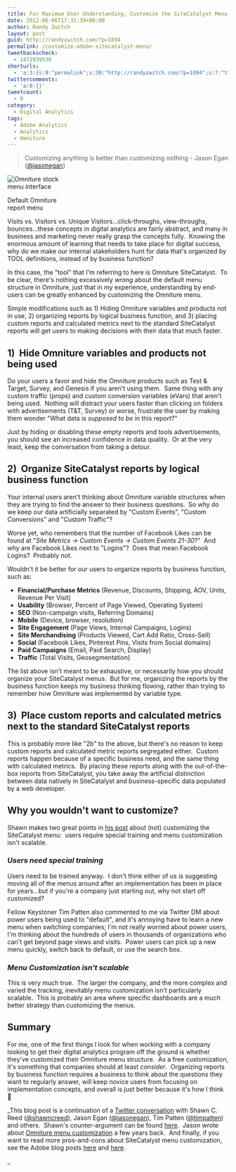 ```yaml
---
title: For Maximum User Understanding, Customize the SiteCatalyst Menu
date: 2012-06-06T17:31:39+00:00
author: Randy Zwitch
layout: post
guid: http://randyzwitch.com/?p=1094
permalink: /customize-adobe-sitecatalyst-menu/
tweetbackscheck:
  - 1472939538
shorturls:
  - 'a:3:{s:9:"permalink";s:30:"http://randyzwitch.com/?p=1094";s:7:"tinyurl";s:26:"http://tinyurl.com/7toap4b";s:4:"isgd";s:19:"http://is.gd/OdvYjw";}'
twittercomments:
  - 'a:0:{}'
tweetcount:
  - 0
category:
  - Digital Analytics
tags:
  - Adobe Analytics
  - Analytics
  - Omniture
---
```

> Customizing anything is better than customizing nothing - Jason Egan (<a title="Jason Egan tweet" href="https://twitter.com/jasonegan/status/210398632082538497" target="_blank">@jasonegan</a>)

<div id="attachment_1105" style="width: 119px" class="wp-caption alignright">
  <img class="size-medium wp-image-1105" title="stock-menu" src="http://i1.wp.com/randyzwitch.com/wp-content/uploads/2012/06/stock-menu-109x300.png?fit=109%2C300" alt="Omniture stock menu interface" srcset="http://i2.wp.com/randyzwitch.com/wp-content/uploads/2012/06/stock-menu.png?resize=109%2C300 109w, http://i2.wp.com/randyzwitch.com/wp-content/uploads/2012/06/stock-menu.png?resize=54%2C150 54w" sizes="(max-width: 109px) 100vw, 109px" data-recalc-dims="1" />

  <p class="wp-caption-text">
    Default Omniture report menu
  </p>
</div>

Visits vs. Visitors vs. Unique Visitors...click-throughs, view-throughs, bounces...these concepts in digital analytics are fairly abstract, and many in business and marketing never really grasp the concepts fully.  Knowing the enormous amount of learning that needs to take place for digital success, why do we make our internal stakeholders hunt for data that's organized by TOOL definitions, instead of by business function?

In this case, the "tool" that I'm referring to here is Omniture SiteCatalyst.  To be clear, there's nothing excessively _wrong_ about the default menu structure in Omniture, just that in my experience, understanding by end-users can be greatly enhanced by customizing the Omniture menu.

Simple modifications such as 1) Hiding Omniture variables and products not in use, 2) organizing reports by logical business function, and 3) placing custom reports and calculated metrics next to the standard SiteCatalyst reports will get users to making decisions with their data that much faster.



## 1)  Hide Omniture variables and products not being used

Do your users a favor and hide the Omniture products such as Test & Target, Survey, and Genesis if you aren't using them.  Same thing with any custom traffic (props) and custom conversion variables (eVars) that aren't being used.  Nothing will distract your users faster than clicking on folders with advertisements (T&T, Survey) or worse, frustrate the user by making them wonder "What data is _supposed to be_ in this report?"

Just by hiding or disabling these empty reports and tools advertisements, you should see an increased confidence in data quality.  Or at the very least, keep the conversation from taking a detour.

## 2)  Organize SiteCatalyst reports by logical business function

Your internal users aren't thinking about Omniture variable structures when they are trying to find the answer to their business questions.  So why do we keep our data artificially separated by "Custom Events", "Custom Conversions" and "Custom Traffic"?

Worse yet, who remembers that the number of Facebook Likes can be found at "_Site Metrics -> Custom Events -> Custom Events 21-30_?"  And why are Facebook Likes next to "Logins"?  Does that mean Facebook Logins?  Probably not.

Wouldn't it be better for our users to organize reports by business function, such as:

  * **Financial/Purchase Metrics** (Revenue, Discounts, Shipping, AOV, Units, Revenue Per Visit)
  * **Usability** (Browser, Percent of Page Viewed, Operating System)
  * **SEO** (Non-campaign visits, Referring Domains)
  * **Mobile** (Device, browser, resolution)
  * **Site Engagement** (Page Views, Internal Campaigns, Logins)
  * **Site Merchandising** (Products Viewed, Cart Add Ratio, Cross-Sell)
  * **Social** (Facebook Likes, Pinterest Pins, Visits from Social domains)
  * **Paid Campaigns** (Email, Paid Search, Display)
  * **Traffic** (Total Visits, Geosegmentation)

The list above isn't meant to be exhaustive, or necessarily how you should organize your SiteCatalyst menus.  But for me, organizing the reports by the business function keeps my business thinking flowing, rather than trying to remember how Omniture was implemented by variable type.





## 3)  Place custom reports and calculated metrics next to the standard SiteCatalyst reports

This is probably more like "2b" to the above, but there's no reason to keep custom reports and calculated metric reports segregated either.  Custom reports happen because of a specific business need, and the same thing with calculated metrics.  By placing these reports along with the out-of-the-box reports from SiteCatalyst, you take away the artificial distinction between data natively in SiteCatalyst and business-specific data populated by a web developer.

## Why you wouldn't want to customize?

Shawn makes two great points in <a title="Dont customize SiteCatalyst" href="http://shawncreed.com/blog/sitecatalyst-menu-customization.htm" target="_blank">his post</a> about (not) customizing the SiteCatalyst menu:  users require special training and menu customization isn't scalable.

### _Users need special training_

Users need to be trained anyway.  I don't think either of us is suggesting moving all of the menus around after an implementation has been in place for years...but if you're a company just starting out, why not start off customized?

Fellow Keystoner Tim Patten also commented to me via Twitter DM about power users being used to "default", and it's annoying have to learn a new menu when switching companies; I'm not really worried about power users, I'm thinking about the hundreds of users in thousands of organizations who can't get beyond page views and visits.  Power users can pick up a new menu quickly, switch back to default, or use the search box.

### _Menu Customization isn't scalable_

This is very much true.  The larger the company, and the more complex and varied the tracking, inevitably menu customization isn't particularly scalable.  This is probably an area where specific dashboards are a much better strategy than customizing the menus.

## Summary

For me, one of the first things I look for when working with a company looking to get their digital analytics program off the ground is whether they've customized their Omniture menu structure.  As a free customization, it's something that companies should at least _consider_.  Organizing reports by business function requires a business to think about the questions they want to regularly answer, will keep novice users from focusing on implementation concepts, and overall is just better because it's how I think 🙂

_This blog post is a continuation of a <a title="Original Tweet about SiteCatalyst Menu Customization" href="https://twitter.com/randyzwitch/status/210042295859417090" target="_blank">Twitter conversation</a> with Shawn C. Reed (<a title="Shawn C. Reed Twitter account" href="https://twitter.com/#!/shawncreed" target="_blank">@shawncreed</a>), Jason Egan (<a title="Jason Egan Twitter" href="https://twitter.com/#!/jasonegan" target="_blank">@jasonegan</a>), Tim Patten (<a title="Tim Patten Twitter" href="https://twitter.com/#!/timpatten" target="_blank">@timpatten</a>) and others.  Shawn's counter-argument can be found <a title="Why Shawn C. Reed prefers not to customize SiteCatalyst" href="http://shawncreed.com/blog/sitecatalyst-menu-customization.htm" target="_blank">here</a>.  Jason wrote about <a title="Jason Egan blog post" href="http://www.jasonegan.net/2009/09/26/omniture-sitecatalyst-menu-customization-and-custom-reports/" target="_blank">Omniture menu customization</a> a few years back.  And finally, if you want to read more pros-and-cons about SiteCatalyst menu customization, see the Adobe blog posts <a title="Adobe post 1" href="http://blogs.adobe.com/digitalmarketing/analytics/taking-sitecatalyst-menus-to-the-masses-part-i/" target="_blank">here</a> and <a title="Adobe post 2" href="http://blogs.adobe.com/digitalmarketing/analytics/taking-sitecatalyst-menus-to-the-masses-part-ii/" target="_blank">here</a>.

_
